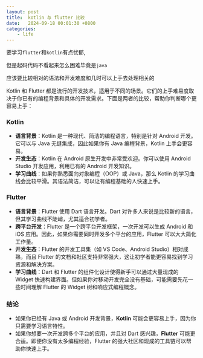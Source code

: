 ```yaml
---
layout: post
title:  kotlin 与 flutter 比较
date:   2024-09-18 00:01:30 +0800
categories: 
    - life 
---
```


要学习`flutter`和`kotlin`有点忧郁,

但是起码代码不看起来怎么困难毕竟是`java`

应该要比较相对的语法和开发难度和几时可以上手去处理相关的

Kotlin 和 Flutter 都是流行的开发技术，适用于不同的场景。它们的上手难易度取决于你已有的编程背景和具体的开发需求。下面是两者的比较，帮助你判断哪个更容易上手：

### Kotlin
- **语言背景**：Kotlin 是一种现代、简洁的编程语言，特别是针对 Android 开发。它可以与 Java 无缝集成，因此如果你有 Java 编程背景，Kotlin 上手会更容易。
- **开发生态**：Kotlin 在 Android 原生开发中非常受欢迎。你可以使用 Android Studio 开发应用，利用已有的 Android 开发知识。
- **学习曲线**：如果你熟悉面向对象编程（OOP）或 Java，那么 Kotlin 的学习曲线会比较平滑。其语法简洁，可以让有编程基础的人快速上手。

### Flutter
- **语言背景**：Flutter 使用 Dart 语言开发。Dart 对许多人来说是比较新的语言，但其学习曲线不陡峭，尤其适合初学者。
- **跨平台开发**：Flutter 是一个跨平台开发框架，一次开发可以生成 Android 和 iOS 应用。因此，如果你需要同时开发多个平台的应用，Flutter 可以大大简化工作量。
- **开发生态**：Flutter 的开发工具集（如 VS Code、Android Studio）相对成熟，而且 Flutter 的文档和社区支持非常强大，这让初学者能更容易找到学习资源和解决方案。
- **学习曲线**：Dart 和 Flutter 的组件化设计使得新手可以通过大量现成的 Widget 快速构建界面。但如果你对移动开发完全没有基础，可能需要先花一些时间理解 Flutter 的 Widget 树和响应式编程概念。

### 结论
- 如果你已经有 Java 或 Android 开发背景，**Kotlin** 可能会更容易上手，因为你只需要学习语言特性。
- 如果你想要一次开发跨多个平台的应用，并且对 Dart 感兴趣，**Flutter** 可能更合适。即便你没有太多编程经验，Flutter 的强大社区和现成的工具链可以帮助你快速上手。